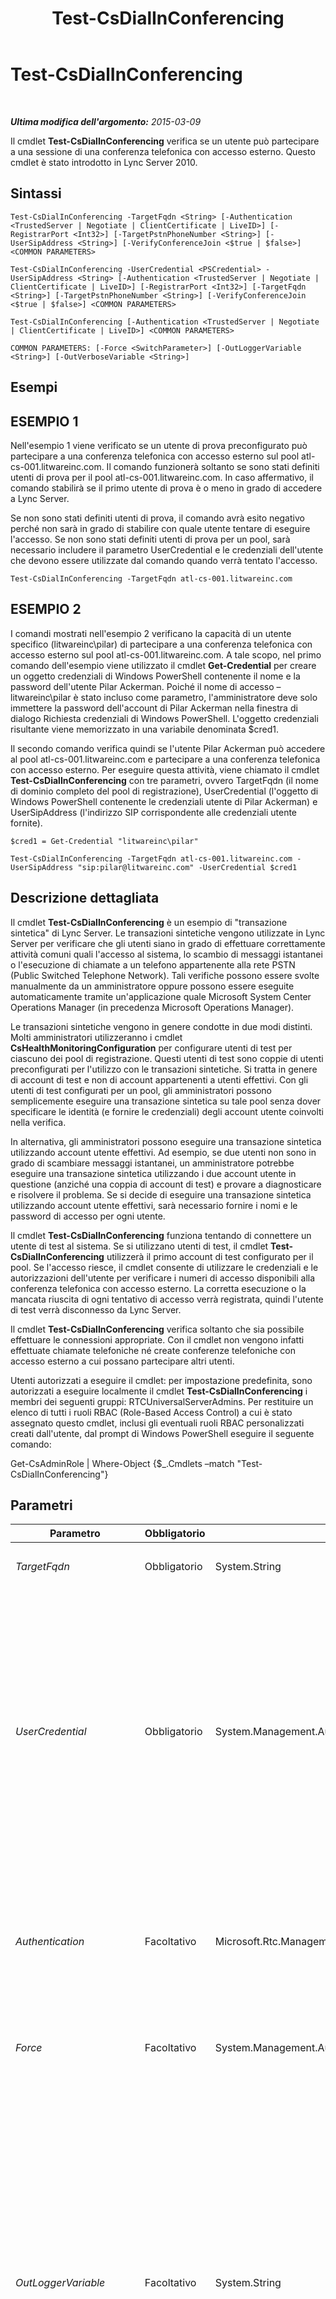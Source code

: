 ﻿---
title: Test-CsDialInConferencing
TOCTitle: Test-CsDialInConferencing
ms:assetid: e4aedf4f-77ac-4c8b-9613-07f8ea12c041
ms:mtpsurl: https://technet.microsoft.com/it-it/library/Gg399013(v=OCS.15)
ms:contentKeyID: 49302289
ms.date: 08/24/2015
mtps_version: v=OCS.15
ms.translationtype: HT
---

# Test-CsDialInConferencing

 

_**Ultima modifica dell'argomento:** 2015-03-09_

Il cmdlet **Test-CsDialInConferencing** verifica se un utente può partecipare a una sessione di una conferenza telefonica con accesso esterno. Questo cmdlet è stato introdotto in Lync Server 2010.

## Sintassi

    Test-CsDialInConferencing -TargetFqdn <String> [-Authentication <TrustedServer | Negotiate | ClientCertificate | LiveID>] [-RegistrarPort <Int32>] [-TargetPstnPhoneNumber <String>] [-UserSipAddress <String>] [-VerifyConferenceJoin <$true | $false>] <COMMON PARAMETERS>

    Test-CsDialInConferencing -UserCredential <PSCredential> -UserSipAddress <String> [-Authentication <TrustedServer | Negotiate | ClientCertificate | LiveID>] [-RegistrarPort <Int32>] [-TargetFqdn <String>] [-TargetPstnPhoneNumber <String>] [-VerifyConferenceJoin <$true | $false>] <COMMON PARAMETERS>

    Test-CsDialInConferencing [-Authentication <TrustedServer | Negotiate | ClientCertificate | LiveID>] <COMMON PARAMETERS>

    COMMON PARAMETERS: [-Force <SwitchParameter>] [-OutLoggerVariable <String>] [-OutVerboseVariable <String>]

## Esempi

## ESEMPIO 1

Nell'esempio 1 viene verificato se un utente di prova preconfigurato può partecipare a una conferenza telefonica con accesso esterno sul pool atl-cs-001.litwareinc.com. Il comando funzionerà soltanto se sono stati definiti utenti di prova per il pool atl-cs-001.litwareinc.com. In caso affermativo, il comando stabilirà se il primo utente di prova è o meno in grado di accedere a Lync Server.

Se non sono stati definiti utenti di prova, il comando avrà esito negativo perché non sarà in grado di stabilire con quale utente tentare di eseguire l'accesso. Se non sono stati definiti utenti di prova per un pool, sarà necessario includere il parametro UserCredential e le credenziali dell'utente che devono essere utilizzate dal comando quando verrà tentato l'accesso.

    Test-CsDialInConferencing -TargetFqdn atl-cs-001.litwareinc.com 

## ESEMPIO 2

I comandi mostrati nell'esempio 2 verificano la capacità di un utente specifico (litwareinc\\pilar) di partecipare a una conferenza telefonica con accesso esterno sul pool atl-cs-001.litwareinc.com. A tale scopo, nel primo comando dell'esempio viene utilizzato il cmdlet **Get-Credential** per creare un oggetto credenziali di Windows PowerShell contenente il nome e la password dell'utente Pilar Ackerman. Poiché il nome di accesso –litwareinc\\pilar è stato incluso come parametro, l'amministratore deve solo immettere la password dell'account di Pilar Ackerman nella finestra di dialogo Richiesta credenziali di Windows PowerShell. L'oggetto credenziali risultante viene memorizzato in una variabile denominata $cred1.

Il secondo comando verifica quindi se l'utente Pilar Ackerman può accedere al pool atl-cs-001.litwareinc.com e partecipare a una conferenza telefonica con accesso esterno. Per eseguire questa attività, viene chiamato il cmdlet **Test-CsDialInConferencing** con tre parametri, ovvero TargetFqdn (il nome di dominio completo del pool di registrazione), UserCredential (l'oggetto di Windows PowerShell contenente le credenziali utente di Pilar Ackerman) e UserSipAddress (l'indirizzo SIP corrispondente alle credenziali utente fornite).

    $cred1 = Get-Credential "litwareinc\pilar"
    
    Test-CsDialInConferencing -TargetFqdn atl-cs-001.litwareinc.com -UserSipAddress "sip:pilar@litwareinc.com" -UserCredential $cred1

## Descrizione dettagliata

Il cmdlet **Test-CsDialInConferencing** è un esempio di "transazione sintetica" di Lync Server. Le transazioni sintetiche vengono utilizzate in Lync Server per verificare che gli utenti siano in grado di effettuare correttamente attività comuni quali l'accesso al sistema, lo scambio di messaggi istantanei o l'esecuzione di chiamate a un telefono appartenente alla rete PSTN (Public Switched Telephone Network). Tali verifiche possono essere svolte manualmente da un amministratore oppure possono essere eseguite automaticamente tramite un'applicazione quale Microsoft System Center Operations Manager (in precedenza Microsoft Operations Manager).

Le transazioni sintetiche vengono in genere condotte in due modi distinti. Molti amministratori utilizzeranno i cmdlet **CsHealthMonitoringConfiguration** per configurare utenti di test per ciascuno dei pool di registrazione. Questi utenti di test sono coppie di utenti preconfigurati per l'utilizzo con le transazioni sintetiche. Si tratta in genere di account di test e non di account appartenenti a utenti effettivi. Con gli utenti di test configurati per un pool, gli amministratori possono semplicemente eseguire una transazione sintetica su tale pool senza dover specificare le identità (e fornire le credenziali) degli account utente coinvolti nella verifica.

In alternativa, gli amministratori possono eseguire una transazione sintetica utilizzando account utente effettivi. Ad esempio, se due utenti non sono in grado di scambiare messaggi istantanei, un amministratore potrebbe eseguire una transazione sintetica utilizzando i due account utente in questione (anziché una coppia di account di test) e provare a diagnosticare e risolvere il problema. Se si decide di eseguire una transazione sintetica utilizzando account utente effettivi, sarà necessario fornire i nomi e le password di accesso per ogni utente.

Il cmdlet **Test-CsDialInConferencing** funziona tentando di connettere un utente di test al sistema. Se si utilizzano utenti di test, il cmdlet **Test-CsDialInConferencing** utilizzerà il primo account di test configurato per il pool. Se l'accesso riesce, il cmdlet consente di utilizzare le credenziali e le autorizzazioni dell'utente per verificare i numeri di accesso disponibili alla conferenza telefonica con accesso esterno. La corretta esecuzione o la mancata riuscita di ogni tentativo di accesso verrà registrata, quindi l'utente di test verrà disconnesso da Lync Server.

Il cmdlet **Test-CsDialInConferencing** verifica soltanto che sia possibile effettuare le connessioni appropriate. Con il cmdlet non vengono infatti effettuate chiamate telefoniche né create conferenze telefoniche con accesso esterno a cui possano partecipare altri utenti.

Utenti autorizzati a eseguire il cmdlet: per impostazione predefinita, sono autorizzati a eseguire localmente il cmdlet **Test-CsDialInConferencing** i membri dei seguenti gruppi: RTCUniversalServerAdmins. Per restituire un elenco di tutti i ruoli RBAC (Role-Based Access Control) a cui è stato assegnato questo cmdlet, inclusi gli eventuali ruoli RBAC personalizzati creati dall'utente, dal prompt di Windows PowerShell eseguire il seguente comando:

Get-CsAdminRole | Where-Object {$\_.Cmdlets –match "Test-CsDialInConferencing"}

## Parametri


<table>
<colgroup>
<col style="width: 25%" />
<col style="width: 25%" />
<col style="width: 25%" />
<col style="width: 25%" />
</colgroup>
<thead>
<tr class="header">
<th>Parametro</th>
<th>Obbligatorio</th>
<th>Tipo</th>
<th>Descrizione</th>
</tr>
</thead>
<tbody>
<tr class="odd">
<td><p><em>TargetFqdn</em></p></td>
<td><p>Obbligatorio</p></td>
<td><p>System.String</p></td>
<td><p>Il nome di dominio completo (FQDN) del pool da verificare.</p></td>
</tr>
<tr class="even">
<td><p><em>UserCredential</em></p></td>
<td><p>Obbligatorio</p></td>
<td><p>System.Management.Automation.PSCredential</p></td>
<td><p>l'oggetto credenziale utente per l'account utente che deve essere verificato. Il valore passato a UserCredential deve essere un riferimento oggetto ottenuto utilizzando il cmdlet <strong>Get-Credential</strong>. Ad esempio, con il codice seguente viene restituito un oggetto credenziale per l'utente litwareinc\davidegarghentini e tale oggetto viene archiviato in una variabile denominata $x:</p>
<p>$x = Get-Credential &quot;litwareinc\davidegarghentini&quot;</p>
<p>È necessario fornire la password utente quando si esegue questo comando. Questo parametro non è necessario se si esegue la verifica utilizzando le impostazioni di configurazione del monitoraggio dell'integrità.</p></td>
</tr>
<tr class="odd">
<td><p><em>Authentication</em></p></td>
<td><p>Facoltativo</p></td>
<td><p>Microsoft.Rtc.Management.SyntheticTransactions.SipSyntheticTransaction+AuthenticationMechanism</p></td>
<td><p>Tipo di autenticazione utilizzata nel test. I valori consentiti sono:</p>
<p>* TrustedServer</p>
<p>* Negotiate</p>
<p>* ClientCertificate</p>
<p>* LiveID</p></td>
</tr>
<tr class="even">
<td><p><em>Force</em></p></td>
<td><p>Facoltativo</p></td>
<td><p>System.Management.Automation.SwitchParameter</p></td>
<td><p>Consente di non visualizzare i messaggi relativi agli errori non irreversibili che possono verificarsi durante l'esecuzione del comando.</p></td>
</tr>
<tr class="odd">
<td><p><em>OutLoggerVariable</em></p></td>
<td><p>Facoltativo</p></td>
<td><p>System.String</p></td>
<td><p>Quando presente, l'output dettagliato relativo all'esecuzione del cmdlet verrà archiviato nella variabile specificata. Questa variabile include una coppia di metodi, ToHTML e ToXML, che possono quindi essere utilizzati per salvare l'output in un file HTML o XML.</p>
<p>Per archiviare l'output in una variabile logger denominata $TestOutput, utilizzare la sintassi seguente:</p>
<p>-OutLoggerVariable TestOutput</p>
<p>Nota: non anteporre il carattere $ quando si specifica il nome della variabile. Per salvare le informazioni archiviate nella variabile logger in un file HTML, utilizzare un comando analogo al seguente:</p>
<p>$TestOutput.ToHTML() &gt; C:\Logs\TestOutput.html</p>
<p>Per salvare le informazioni archiviate nella variabile logger in un file XML, utilizzare un comando analogo al seguente:</p>
<p></p>
<p>$TestOutput.ToXML() &gt; C:\Logs\TestOutput.xml</p></td>
</tr>
<tr class="even">
<td><p><em>OutVerboseVariable</em></p></td>
<td><p>Facoltativo</p></td>
<td><p>System.String</p></td>
<td><p>Quando presente, l'output dettagliato relativo all'esecuzione del cmdlet verrà archiviato nella variabile specificata. Per archiviare, ad esempio, l'output in una variabile denominata $TestOutput, utilizzare la sintassi seguente:</p>
<p>-OutVerboseVariable TestOutput</p>
<p>Non anteporre un carattere $ quando si specifica il nome della variabile.</p></td>
</tr>
<tr class="odd">
<td><p><em>RegistrarPort</em></p></td>
<td><p>Facoltativo</p></td>
<td><p>System.Int32</p></td>
<td><p>La porta SIP utilizzata dal servizio di registrazione. Questo parametro non è obbligatorio se il servizio di registrazione utilizza la porta 5061 predefinita.</p></td>
</tr>
<tr class="even">
<td><p><em>TargetPstnPhoneNumber</em></p></td>
<td><p>Facoltativo</p></td>
<td><p>System.String</p></td>
<td><p>Numero di un telefono PSTN che verrà utilizzato per verificare che gli utenti della rete PSTN possano partecipare a una conferenza telefonica con accesso esterno. Ad esempio:</p>
<p>-TargetPstnPhoneNumber &quot;+12065551219&quot;</p>
<p>Si noti che il parametro TargetPstnPhoneNumber deve essere incluso solo quando si utilizza il parametro VerifyConferenceJoinType.</p></td>
</tr>
<tr class="odd">
<td><p><em>UserSipAddress</em></p></td>
<td><p>Facoltativo</p></td>
<td><p>System.String</p></td>
<td><p>l'indirizzo SIP dell'account utente che deve essere verificato. Ad esempio: -UserSipAddress &quot;sip:davidegarghentini@litwareinc.com&quot;. Il parametro UserSipAddress deve fare riferimento allo stesso account utente di UserCredential. Questo parametro non è necessario se si esegue la verifica utilizzando le impostazioni di configurazione del monitoraggio dell'integrità.</p></td>
</tr>
<tr class="even">
<td><p><em>VerifyConferenceJoin</em></p></td>
<td><p>Facoltativo</p></td>
<td><p>System.Boolean</p></td>
<td><p>Se impostato su True, verifica che sia possibile partecipare alla conferenza telefonica con accesso esterno tramite un telefono PSTN. Per l'esecuzione di questo test è possibile includere facoltativamente il parametro TargetPstnPhoneNumber. In questo caso, il parametro TargetPstnPhoneNumber deve specificare il numero del telefono PSTN da utilizzare per partecipare alla conferenza. Se non si include TargetPstnPhoneNumber, il cmdlet <strong>Test-CsDialInConferencing</strong> utilizzerà i numeri di telefono con accesso esterno preassegnati all'area di conferenza telefonica con accesso esterno appropriata.</p></td>
</tr>
</tbody>
</table>


## Tipi di input

Nessuno. Il cmdlet **Test-CsDialInConferencing** non accetta input inviato tramite pipeline.

## Tipi restituiti

Il cmdlet **Test-CsDialInConferencing** restituisce un'istanza dell'oggetto Microsoft.Rtc.SyntheticTransactions.TaskOutput.

## Vedere anche

#### Ulteriori risorse

[Test-CsAVConference](test-csavconference.md)

